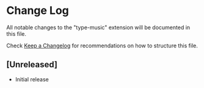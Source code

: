 # Change Log
All notable changes to the "type-music" extension will be documented in this file.

Check [Keep a Changelog](http://keepachangelog.com/) for recommendations on how to structure this file.

## [Unreleased]
- Initial release